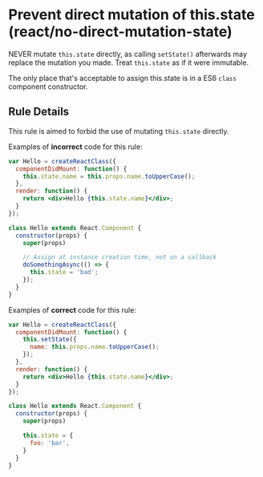 # Prevent direct mutation of this.state (react/no-direct-mutation-state)

NEVER mutate `this.state` directly, as calling `setState()` afterwards may replace
the mutation you made. Treat `this.state` as if it were immutable.

The only place that's acceptable to assign this.state is in a ES6 `class` component constructor.

## Rule Details

This rule is aimed to forbid the use of mutating `this.state` directly.

Examples of **incorrect** code for this rule:

```jsx
var Hello = createReactClass({
  componentDidMount: function() {
    this.state.name = this.props.name.toUpperCase();
  },
  render: function() {
    return <div>Hello {this.state.name}</div>;
  }
});

class Hello extends React.Component {
  constructor(props) {
    super(props)

    // Assign at instance creation time, not on a callback
    doSomethingAsync(() => {
      this.state = 'bad';
    });
  }
}
```


Examples of **correct** code for this rule:

```jsx
var Hello = createReactClass({
  componentDidMount: function() {
    this.setState({
      name: this.props.name.toUpperCase();
    });
  },
  render: function() {
    return <div>Hello {this.state.name}</div>;
  }
});

class Hello extends React.Component {
  constructor(props) {
    super(props)

    this.state = {
      foo: 'bar',
    }
  }
}
```

